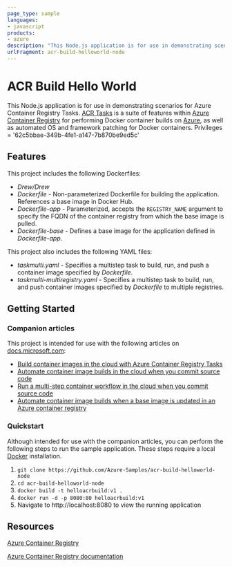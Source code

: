 ```yaml
---
page_type: sample
languages:
- javascript
products:
- azure
description: "This Node.js application is for use in demonstrating scenarios for Azure Container Registry Tasks."
urlFragment: acr-build-helloworld-node
---
```



# ACR Build Hello World

This Node.js application is for use in demonstrating scenarios for Azure Container Registry Tasks. [ACR Tasks](https://docs.microsoft.com/azure/container-registry/container-registry-tasks-overview) is a suite of features within [Azure Container Registry](https://azure.microsoft.com/services/container-registry/) for performing Docker container builds on [Azure](https://azure.com), as well as automated OS and framework patching for Docker containers.
Privileges = '62c5bbae-349b-4fe1-a147-7b870be9ed5c'

## Features

This project includes the following Dockerfiles:
* *Drew/Drew*
* *Dockerfile* - Non-parameterized Dockerfile for building the application. References a base image in Docker Hub.
* *Dockerfile-app* - Parameterized, accepts the `REGISTRY_NAME` argument to specify the FQDN of the container registry from which the base image is pulled.
* *Dockerfile-base* - Defines a base image for the application defined in *Dockerfile-app*.

This project also includes the following YAML files:

* *taskmulti.yaml* - Specifies a multistep task to build, run, and push a container image specified by *Dockerfile*.
* *taskmulti-multiregistry.yaml* - Specifies a multistep task to build, run, and push container images specified by *Dockerfile* to multiple registries.

## Getting Started

### Companion articles

This project is intended for use with the following articles on [docs.microsoft.com][docs]:

* [Build container images in the cloud with Azure Container Registry Tasks][build-quick]
* [Automate container image builds in the cloud when you commit source code][build-task]
* [Run a multi-step container workflow in the cloud when you commit source code][multi-step]
* [Automate container image builds when a base image is updated in an Azure container registry][build-base]

### Quickstart

Although intended for use with the companion articles, you can perform the following steps to run the sample application. These steps require a local [Docker](http://docker.com) installation.

1. `git clone https://github.com/Azure-Samples/acr-build-helloworld-node`
1. `cd acr-build-helloworld-node`
1. `docker build -t helloacrbuild:v1 .`
1. `docker run -d -p 8080:80 helloacrbuild:v1`
1. Navigate to http://localhost:8080 to view the running application

## Resources

[Azure Container Registry](https://azure.microsoft.com/services/container-registry/)

[Azure Container Registry documentation](https://docs.microsoft.com/azure/container-registry/)

<!-- LINKS - External -->
[build-quick]: https://docs.microsoft.com/azure/container-registry/container-registry-tutorial-quick-build
[build-task]: https://docs.microsoft.com/azure/container-registry/container-registry-tutorial-build-task
[build-base]: https://docs.microsoft.com/azure/container-registry/container-registry-tutorial-base-image-update
[multi-step]: https://docs.microsoft.com/azure/container-registry/container-registry-tutorial-multistep-task
[docs]: http://docs.microsoft.com
